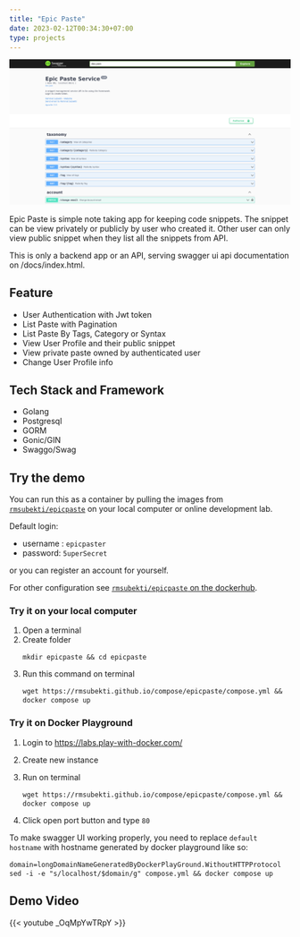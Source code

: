 ```yaml
---
title: "Epic Paste"
date: 2023-02-12T00:34:30+07:00
type: projects
---
```


![Epic Paste API Documentation](epicpaste.png)

Epic Paste is simple note taking app for keeping code snippets. The snippet can be view privately or publicly by user who created it. Other user can only view public snippet when they list all the snippets from API.

This is only a backend app or an API, serving swagger ui api documentation on /docs/index.html.

## Feature
- User Authentication with Jwt token
- List Paste with Pagination
- List Paste By Tags, Category or Syntax
- View User Profile and their public snippet
- View private paste owned by authenticated user
- Change User Profile info

## Tech Stack and Framework
- Golang
- Postgresql
- GORM
- Gonic/GIN
- Swaggo/Swag

## Try the demo
You can run this as a container by pulling the images from  [`rmsubekti/epicpaste`](https://hub.docker.com/repository/docker/rmsubekti/epicpaste)  on your local computer or online development lab.

Default login:
- username : `epicpaster`
- password: `5uperSecret`

or you can register an account for yourself.

For other configuration see [`rmsubekti/epicpaste` on the dockerhub](https://hub.docker.com/repository/docker/rmsubekti/epicpaste).

### Try it on your local computer
1. Open a terminal
2. Create folder 
   ```
   mkdir epicpaste && cd epicpaste
   ```
3. Run this command on terminal
   ```
   wget https://rmsubekti.github.io/compose/epicpaste/compose.yml && docker compose up
   ```

### Try it on Docker Playground

1. Login to https://labs.play-with-docker.com/
2. Create new instance
3. Run on terminal 

   ```
   wget https://rmsubekti.github.io/compose/epicpaste/compose.yml && docker compose up
   ```
4. Click open port button and type `80`

To make swagger UI working properly, you need to replace `default hostname` with hostname generated by docker playground like so:

```
domain=longDomainNameGeneratedByDockerPlayGround.WithoutHTTPProtocol
sed -i -e "s/localhost/$domain/g" compose.yml && docker compose up
```  


## Demo Video 
{{< youtube _OqMpYwTRpY >}}

